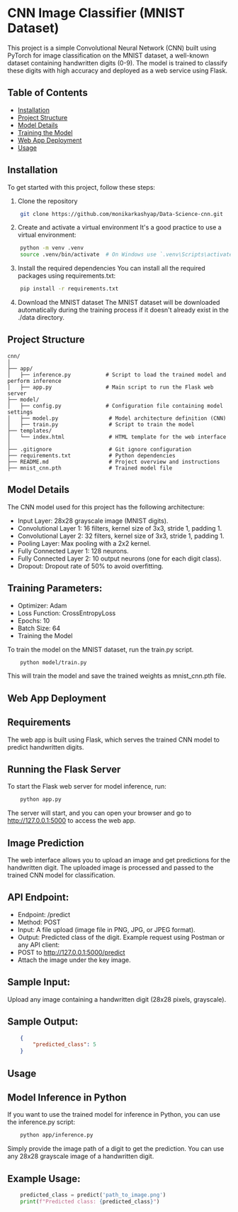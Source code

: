 
# CNN Image Classifier (MNIST Dataset)
This project is a simple Convolutional Neural Network (CNN) built using PyTorch for image classification on the MNIST dataset, a well-known dataset containing handwritten digits (0-9). The model is trained to classify these digits with high accuracy and deployed as a web service using Flask.

## Table of Contents

- [Installation](#installation)
- [Project Structure](#project-structure)
- [Model Details](#model-details)
- [Training the Model](#training-the-model)
- [Web App Deployment](#web-app-deployment)
- [Usage](#usage)

## Installation
To get started with this project, follow these steps:

1. Clone the repository
```bash
    git clone https://github.com/monikarkashyap/Data-Science-cnn.git
```

2. Create and activate a virtual environment
It's a good practice to use a virtual environment:

```bash
    python -m venv .venv
    source .venv/bin/activate  # On Windows use `.venv\Scripts\activate`
```

3. Install the required dependencies
You can install all the required packages using requirements.txt:

```bash
    pip install -r requirements.txt
```

4. Download the MNIST dataset
The MNIST dataset will be downloaded automatically during the training process if it doesn't already exist in the ./data directory.

## Project Structure
```plaintext
cnn/
│
├── app/
│   ├── inference.py           # Script to load the trained model and perform inference
│   ├── app.py                 # Main script to run the Flask web server
├── model/
│   ├── config.py              # Configuration file containing model settings
│   ├── model.py                # Model architecture definition (CNN)
│   ├── train.py                # Script to train the model
├── templates/
│   └── index.html              # HTML template for the web interface
│
├── .gitignore                  # Git ignore configuration
├── requirements.txt            # Python dependencies
├── README.md                   # Project overview and instructions
├── mnist_cnn.pth               # Trained model file
```

## Model Details
The CNN model used for this project has the following architecture:

- Input Layer: 28x28 grayscale image (MNIST digits).
- Convolutional Layer 1: 16 filters, kernel size of 3x3, stride 1, padding 1.
- Convolutional Layer 2: 32 filters, kernel size of 3x3, stride 1, padding 1.
- Pooling Layer: Max pooling with a 2x2 kernel.
- Fully Connected Layer 1: 128 neurons.
- Fully Connected Layer 2: 10 output neurons (one for each digit class).
- Dropout: Dropout rate of 50% to avoid overfitting.

## Training Parameters:
- Optimizer: Adam
- Loss Function: CrossEntropyLoss
- Epochs: 10
- Batch Size: 64
- Training the Model

To train the model on the MNIST dataset, run the train.py script.
```bash
    python model/train.py
```
This will train the model and save the trained weights as mnist_cnn.pth file.

## Web App Deployment
## Requirements
The web app is built using Flask, which serves the trained CNN model to predict handwritten digits.


## Running the Flask Server
To start the Flask web server for model inference, run:

```bash
    python app.py
```

The server will start, and you can open your browser and go to http://127.0.0.1:5000 to access the web app.

## Image Prediction
The web interface allows you to upload an image and get predictions for the handwritten digit. The uploaded image is processed and passed to the trained CNN model for classification.

## API Endpoint:
- Endpoint: /predict
- Method: POST
- Input: A file upload (image file in PNG, JPG, or JPEG format).
- Output: Predicted class of the digit.
Example request using Postman or any API client:
- POST to http://127.0.0.1:5000/predict
- Attach the image under the key image.

## Sample Input:
Upload any image containing a handwritten digit (28x28 pixels, grayscale).

## Sample Output:
```json
    {
        "predicted_class": 5
    }
```
## Usage
## Model Inference in Python
If you want to use the trained model for inference in Python, you can use the inference.py script:

```bash
    python app/inference.py
```

Simply provide the image path of a digit to get the prediction. You can use any 28x28 grayscale image of a handwritten digit.

## Example Usage:
```python
    predicted_class = predict('path_to_image.png')
    print(f"Predicted class: {predicted_class}")
```
